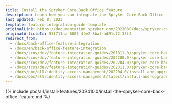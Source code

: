 ```yaml
---
title: Install the Spryker Core Back Office feature
description: Learn how you can integrate the Spryker Core Back Office feature into a Spryker project.
last_updated: Feb 8, 2023
template: feature-integration-guide-template
originalLink: https://documentation.spryker.com/2021080/docs/spryker-core-back-office-feature-integration
originalArticleId: 53f711aa-6007-4fe2-8baf-ad91c72f33f4
redirect_from:
  - /docs/back-office-feature-integration
  - /docs/en/back-office-feature-integration
  - /docs/scos/dev/feature-integration-guides/201811.0/spryker-core-back-office-feature-integration.html
  - /docs/scos/dev/feature-integration-guides/202200.0/spryker-core-back-office-feature-integration.html
  - /docs/scos/dev/feature-integration-guides/202204.0/spryker-core-back-office-feature-integration.html
  - /docs/scos/dev/feature-integration-guides/202311.0/spryker-core-back-office-feature-integration.html
  - /docs/pbc/all/identity-access-management/202204.0/install-and-upgrade/install-the-spryker-core-back-office-feature.html
  - /docs/pbc/all/identity-access-management/latest/install-and-upgrade/install-the-spryker-core-back-office-feature.html
---
```


{% include pbc/all/install-features/202410.0/install-the-spryker-core-back-office-feature.md %} <!-- To edit, see /_includes/pbc/all/install-features/202410.0/install-the-spryker-core-back-office-feature.md -->

